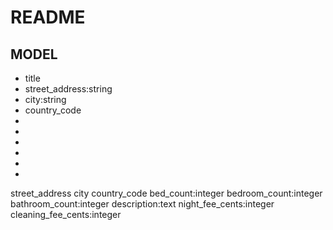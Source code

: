 # README

## MODEL
- title
- street_address:string
- city:string
- country_code
-
-
-
-
-
-
street_address city country_code bed_count:integer bedroom_count:integer bathroom_count:integer description:text night_fee_cents:integer cleaning_fee_cents:integer